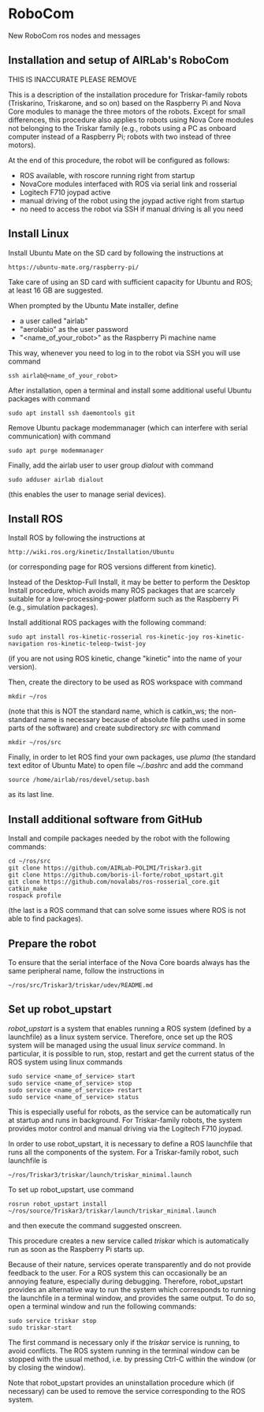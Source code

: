 # RoboCom
New RoboCom ros nodes and messages

Installation and setup of AIRLab's RoboCom
------------------------------------------------------

THIS IS INACCURATE PLEASE REMOVE

This is a description of the installation procedure for Triskar-family robots (Triskarino, Triskarone, and so on) based on the Raspberry Pi and Nova Core modules to manage the three motors of the robots. Except for small differences, this procedure also applies to robots using Nova Core modules not belonging to the Triskar family (e.g., robots using a PC as onboard computer instead of a Raspberry Pi; robots with two instead of three motors).

At the end of this procedure, the robot will be configured as follows:

- ROS available, with roscore running right from startup
- NovaCore modules interfaced with ROS via serial link and rosserial
- Logitech F710 joypad active
- manual driving of the robot using the joypad active right from startup
- no need to access the robot via SSH if manual driving is all you need


Install Linux
-------------
Install Ubuntu Mate on the SD card by following the instructions at
```
https://ubuntu-mate.org/raspberry-pi/
```
Take care of using an SD card with sufficient capacity for Ubuntu and ROS; at least 16 GB are suggested.

When prompted by the Ubuntu Mate installer, define
* a user called "airlab"
* "aerolabio" as the user password
* "<name_of_your_robot>" as the Raspberry Pi machine name

This way, whenever you need to log in to the robot via SSH you will use command
```
ssh airlab@<name_of_your_robot>
```

After installation, open a terminal and install some additional useful Ubuntu packages with command
```
sudo apt install ssh daemontools git
```
Remove Ubuntu package modemmanager (which can interfere with serial communication) with command
```
sudo apt purge modemmanager
```
Finally, add the airlab user to user group *dialout* with command
```
sudo adduser airlab dialout
```
(this enables the user to manage serial devices).


Install ROS
-----------
Install ROS by following the instructions at
```
http://wiki.ros.org/kinetic/Installation/Ubuntu
```
(or corresponding page for ROS versions different from kinetic).

Instead of the Desktop-Full Install, it may be better to perform the Desktop Install procedure, which avoids many ROS packages that are scarcely suitable for a low-processing-power platform such as the Raspberry Pi (e.g., simulation packages).

Install additional ROS packages with the following command:
```
sudo apt install ros-kinetic-rosserial ros-kinetic-joy ros-kinetic-navigation ros-kinetic-teleop-twist-joy
```
(if you are not using ROS kinetic, change "kinetic" into the name of your version).

Then, create the directory to be used as ROS workspace with command
```
mkdir ~/ros
```
(note that this is NOT the standard name, which is catkin_ws; the non-standard name is necessary because of absolute file paths used in some parts of the software) and create subdirectory *src* with command
```
mkdir ~/ros/src
```
Finally, in order to let ROS find your own packages, use *pluma* (the standard text editor of Ubuntu Mate) to open file *~/.bashrc* and add the command
```
source /home/airlab/ros/devel/setup.bash
```
as its last line.



Install additional software from GitHub
---------------------------------------
Install and compile packages needed by the robot with the following commands:
```
cd ~/ros/src
git clone https://github.com/AIRLab-POLIMI/Triskar3.git
git clone https://github.com/boris-il-forte/robot_upstart.git
git clone https://github.com/novalabs/ros-rosserial_core.git
catkin_make
rospack profile
```
(the last is a ROS command that can solve some issues where ROS is not able to find packages).


Prepare the robot
-----------------
To ensure that the serial interface of the Nova Core boards always has the same peripheral name, follow the instructions in
```
~/ros/src/Triskar3/triskar/udev/README.md
```


Set up robot_upstart
--------------------
*robot_upstart* is a system that enables running a ROS system (defined by a launchfile) as a linux system service. Therefore, once set up the ROS system will be managed using the usual linux *service* command. In particular, it is possible to run, stop, restart and get the current status of the ROS system using linux commands
```
sudo service <name_of_service> start
sudo service <name_of_service> stop
sudo service <name_of_service> restart
sudo service <name_of_service> status
``` 
This is especially useful for robots, as the service can be automatically run at startup and runs in background. For Triskar-family robots, the system provides motor control and manual driving via the Logitech F710 joypad.

In order to use robot_upstart, it is necessary to define a ROS launchfile that runs all the components of the system. For a Triskar-family robot, such launchfile is
```
~/ros/Triskar3/triskar/launch/triskar_minimal.launch
```
To set up robot_upstart, use command
```
rosrun robot_upstart install ~/ros/source/Triskar3/triskar/launch/triskar_minimal.launch
```
and then execute the command suggested onscreen. 

This procedure creates a new service called *triskar* which is automatically run as soon as the Raspberry Pi starts up.

Because of their nature, services operate transparently and do not provide feedback to the user. For a ROS system this can occasionally be an annoying feature, especially during debugging. Therefore, robot_upstart provides an alternative way to run the system which corresponds to running the launchfile in a terminal window, and provides the same output. To do so, open a terminal window and run the following commands:
```
sudo service triskar stop
sudo triskar-start
```
The first command is necessary only if the *triskar* service is running, to avoid conflicts. The ROS system running in the terminal window can be stopped with the usual method, i.e. by pressing Ctrl-C within the window (or by closing the window).

Note that robot_upstart provides an uninstallation procedure which (if necessary) can be used to remove the service corresponding to the ROS system.
